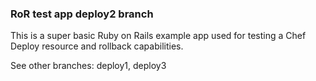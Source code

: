 ### RoR test app deploy2 branch

This is a super basic Ruby on Rails example app used for testing a Chef Deploy
resource and rollback capabilities.

See other branches: deploy1, deploy3
